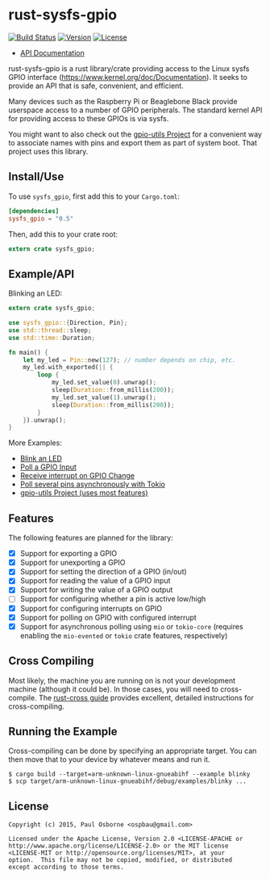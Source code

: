 rust-sysfs-gpio
===============

[![Build Status](https://travis-ci.org/rust-embedded/rust-sysfs-gpio.svg?branch=master)](https://travis-ci.org/rust-embedded/rust-sysfs-gpio)
[![Version](https://img.shields.io/crates/v/sysfs-gpio.svg)](https://crates.io/crates/sysfs-gpio)
[![License](https://img.shields.io/crates/l/sysfs-gpio.svg)](https://github.com/rust-embedded/rust-sysfs-gpio/blob/master/README.md#license)

- [API Documentation](https://docs.rs/sysfs_gpio)

rust-sysfs-gpio is a rust library/crate providing access to the Linux
sysfs GPIO interface (https://www.kernel.org/doc/Documentation).  It
seeks to provide an API that is safe, convenient, and efficient.

Many devices such as the Raspberry Pi or Beaglebone Black provide
userspace access to a number of GPIO peripherals.  The standard kernel
API for providing access to these GPIOs is via sysfs.

You might want to also check out the
[gpio-utils Project](https://github.com/rust-embedded/gpio-utils) for a
convenient way to associate names with pins and export them as part of system
boot.  That project uses this library.

Install/Use
-----------

To use `sysfs_gpio`, first add this to your `Cargo.toml`:

```toml
[dependencies]
sysfs_gpio = "0.5"
```

Then, add this to your crate root:

```rust
extern crate sysfs_gpio;
```

Example/API
-----------

Blinking an LED:

```rust
extern crate sysfs_gpio;

use sysfs_gpio::{Direction, Pin};
use std::thread::sleep;
use std::time::Duration;

fn main() {
    let my_led = Pin::new(127); // number depends on chip, etc.
    my_led.with_exported(|| {
        loop {
            my_led.set_value(0).unwrap();
            sleep(Duration::from_millis(200));
            my_led.set_value(1).unwrap();
            sleep(Duration::from_millis(200));
        }
    }).unwrap();
}
```

More Examples:

- [Blink an LED](examples/blinky.rs)
- [Poll a GPIO Input](examples/poll.rs)
- [Receive interrupt on GPIO Change](examples/interrupt.rs)
- [Poll several pins asynchronously with Tokio](examples/tokio.rs)
- [gpio-utils Project (uses most features)](https://github.com/rust-embedded/gpio-utils)

Features
--------

The following features are planned for the library:

- [x] Support for exporting a GPIO
- [x] Support for unexporting a GPIO
- [x] Support for setting the direction of a GPIO (in/out)
- [x] Support for reading the value of a GPIO input
- [x] Support for writing the value of a GPIO output
- [ ] Support for configuring whether a pin is active low/high
- [x] Support for configuring interrupts on GPIO
- [x] Support for polling on GPIO with configured interrupt
- [x] Support for asynchronous polling using `mio` or `tokio-core` (requires
      enabling the `mio-evented` or `tokio` crate features, respectively)

Cross Compiling
---------------

Most likely, the machine you are running on is not your development
machine (although it could be).  In those cases, you will need to
cross-compile.  The [rust-cross guide](https://github.com/japaric/rust-cross)
provides excellent, detailed instructions for cross-compiling.

Running the Example
-------------------

Cross-compiling can be done by specifying an appropriate target.  You
can then move that to your device by whatever means and run it.

```
$ cargo build --target=arm-unknown-linux-gnueabihf --example blinky
$ scp target/arm-unknown-linux-gnueabihf/debug/examples/blinky ...
```

License
-------

```
Copyright (c) 2015, Paul Osborne <ospbau@gmail.com>

Licensed under the Apache License, Version 2.0 <LICENSE-APACHE or
http://www.apache.org/license/LICENSE-2.0> or the MIT license
<LICENSE-MIT or http://opensource.org/licenses/MIT>, at your
option.  This file may not be copied, modified, or distributed
except according to those terms.
```
